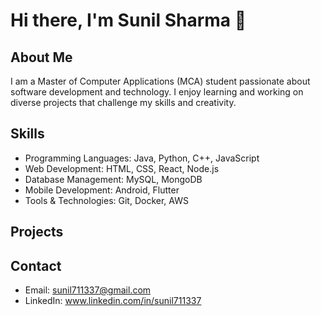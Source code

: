 # Hi there, I'm Sunil Sharma 👋

## About Me
I am a Master of Computer Applications (MCA) student passionate about software development and technology. I enjoy learning and working on diverse projects that challenge my skills and creativity.

## Skills
- Programming Languages: Java, Python, C++, JavaScript
- Web Development: HTML, CSS, React, Node.js
- Database Management: MySQL, MongoDB
- Mobile Development: Android, Flutter
- Tools & Technologies: Git, Docker, AWS

## Projects

## Contact
- Email: sunil711337@gmail.com
- LinkedIn: www.linkedin.com/in/sunil711337
